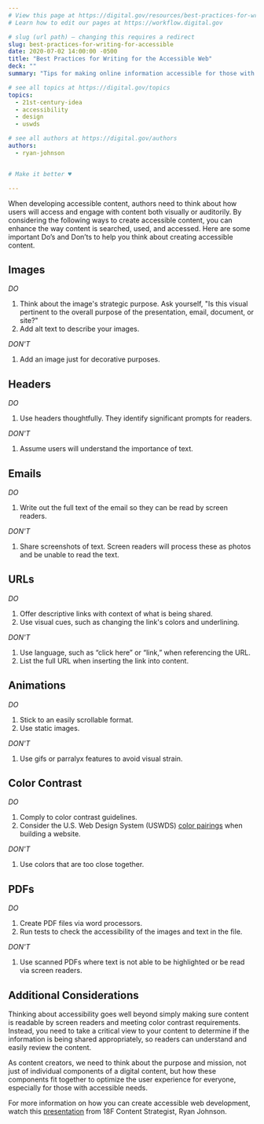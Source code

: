 ```yaml
---
# View this page at https://digital.gov/resources/best-practices-for-writing-for-accessible
# Learn how to edit our pages at https://workflow.digital.gov

# slug (url path) — changing this requires a redirect
slug: best-practices-for-writing-for-accessible
date: 2020-07-02 14:00:00 -0500
title: "Best Practices for Writing for the Accessible Web"
deck: ""
summary: "Tips for making online information accessible for those with auditory and visual needs."

# see all topics at https://digital.gov/topics
topics: 
  - 21st-century-idea
  - accessibility
  - design
  - uswds

# see all authors at https://digital.gov/authors
authors: 
  - ryan-johnson


# Make it better ♥

---
```


When developing accessible content, authors need to think about how users will access and engage with content both visually or auditorily. By considering the following ways to create accessible content, you can enhance the way content is searched, used, and accessed. Here are some important Do’s and Don’ts to help you think about creating accessible content.

## Images

*DO*

1. Think about the image's strategic purpose. Ask yourself, "Is this visual pertinent to the overall purpose of the presentation, email, document, or site?"
2. Add alt text to describe your images.

*DON'T*

1. Add an image just for decorative purposes.

## Headers

*DO*

1. Use headers thoughtfully. They identify significant prompts for readers.

*DON'T*

1. Assume users will understand the importance of text.

## Emails

*DO*

1. Write out the full text of the email so they can be read by screen readers.

*DON'T*

1. Share screenshots of text. Screen readers will process these as photos and be unable to read the text.

## URLs

*DO*

1. Offer descriptive links with context of what is being shared.
2. Use visual cues, such as changing the link's colors and underlining.

*DON'T*

1. Use language, such as “click here” or “link,” when referencing the URL.
2. List the full URL when inserting the link into content.

## Animations

*DO*

1. Stick to an easily scrollable format.
2. Use static images.

*DON'T*

1. Use gifs or parralyx features to avoid visual strain.
  
## Color Contrast

*DO*

1. Comply to color contrast guidelines.
2. Consider the U.S. Web Design System (USWDS) [color pairings](https://designsystem.digital.gov/design-tokens/color/overview/#color-and-accessibility) when building a website.

*DON'T*

1. Use colors that are too close together.

## PDFs

*DO*

1. Create PDF files via word processors.
2. Run tests to check the accessibility of the images and text in the file.

*DON'T*

1. Use scanned PDFs where text is not able to be highlighted or be read via screen readers.

## Additional Considerations

Thinking about accessibility goes well beyond simply making sure content is readable by screen readers and meeting color contrast requirements. Instead, you need to take a critical view to your content to determine if the information is being shared appropriately, so readers can understand and easily review the content.

As content creators, we need to think about the purpose and mission, not just of individual components of a digital content, but how these components fit together to optimize the user experience for everyone, especially for those with accessible needs.

For more information on how you can create accessible web development, watch this [presentation](https://digital.gov/event/2020/03/20/writing-for-accessible-web/) from 18F Content Strategist, Ryan Johnson.
